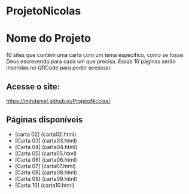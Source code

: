 # ProjetoNicolas
# Nome do Projeto
10 sites que contêm uma carta com um tema específico, como se fosse Deus escrevendo para cada um que precisa. Essas 10 páginas serão inseridas no QRCode para poder acesssar.

## Acesse o site:
 https://mihdaniel.github.io/ProjetoNicolas/

 ## Páginas disponíveis
 - [carta 02] (carta02.html)
 - [Carta 03] (carta03.html)
 - [Carta 04] (carta04.html)
 - [Carta 05] (carta05.html)
 - [Carta 06] (carta06.html)
 - [Carta 07] (carta07.html)
 - [Carta 08] (carta08.html)
 - [Carta 09] (carta09.html)
 - [Carta 10] (carta10.html)
 
